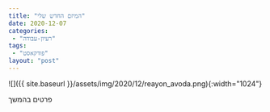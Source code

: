 ```yaml
---
title: "המיזם החדש שלי"
date: 2020-12-07
categories: 
 - "רעיון-עבודה"
tags: 
 - "פודקאסט"
layout: "post"
---
```


![]({{ site.baseurl }}/assets/img/2020/12/reayon_avoda.png){:width="1024"}

פרטים בהמשך
